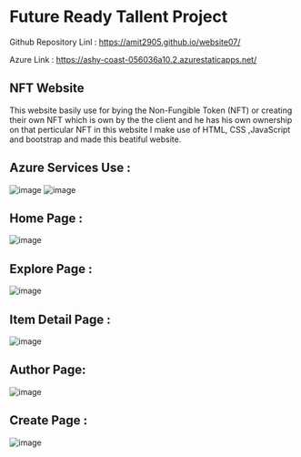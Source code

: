 # Future Ready Tallent Project

Github Repository Linl : https://amit2905.github.io/website07/

Azure Link : https://ashy-coast-056036a10.2.azurestaticapps.net/
## NFT Website
This website basily use for bying the Non-Fungible Token (NFT) or creating their own NFT which is own by the the client and he has his own ownership on that perticular NFT in this website I make use of HTML, CSS ,JavaScript and bootstrap and made this beatiful website.



## Azure Services Use :

![image](https://user-images.githubusercontent.com/72159431/202845650-0aeab412-256d-46ff-a48b-012aab4a5665.png)
![image](https://user-images.githubusercontent.com/72159431/202845554-68b5cf91-0175-425e-8e0a-96e9caabb24b.png)

## Home Page :


![image](https://user-images.githubusercontent.com/72159431/202845697-d1ea60ba-2d57-47eb-abda-687b49185fcf.png)

## Explore Page :


![image](https://user-images.githubusercontent.com/72159431/202845708-864a78bd-0537-44a6-b7f7-a2e3680b8b67.png)

## Item Detail Page :


![image](https://user-images.githubusercontent.com/72159431/202845751-ccba7a9f-07a2-425d-bbd8-ad7e30e616fd.png)

## Author Page:


![image](https://user-images.githubusercontent.com/72159431/202845777-aabc21f7-70b6-4c36-8e46-98323a123fea.png)

## Create Page :


![image](https://user-images.githubusercontent.com/72159431/202845806-8244b099-39d0-4679-8ce9-39009dee6302.png)

